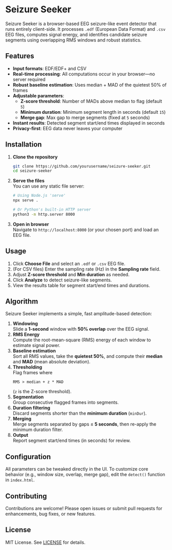 # Seizure Seeker

Seizure Seeker is a browser-based EEG seizure-like event detector that runs entirely client-side. It processes `.edf` (European Data Format) and `.csv` EEG files, computes signal energy, and identifies candidate seizure segments using overlapping RMS windows and robust statistics.

## Features

- **Input formats**: EDF/EDF+ and CSV
- **Real-time processing**: All computations occur in your browser—no server required
- **Robust baseline estimation**: Uses median + MAD of the quietest 50% of frames
- **Adjustable parameters**:
  - **Z-score threshold**: Number of MADs above median to flag (default `5`)
  - **Minimum duration**: Minimum segment length in seconds (default `15`)
  - **Merge gap**: Max gap to merge segments (fixed at `5` seconds)
- **Instant results**: Detected segment start/end times displayed in seconds
- **Privacy-first**: EEG data never leaves your computer

## Installation

1. **Clone the repository**  
   ```bash
   git clone https://github.com/yourusername/seizure-seeker.git
   cd seizure-seeker
   ```

2. **Serve the files**  
   You can use any static file server:
   ```bash
   # Using Node.js 'serve'
   npx serve .

   # Or Python's built-in HTTP server
   python3 -m http.server 8000
   ```

3. **Open in browser**  
   Navigate to `http://localhost:8000` (or your chosen port) and load an EEG file.

## Usage

1. Click **Choose File** and select an `.edf` or `.csv` EEG file.  
2. (For CSV files) Enter the sampling rate (Hz) in the **Sampling rate** field.  
3. Adjust **Z-score threshold** and **Min duration** as needed.  
4. Click **Analyze** to detect seizure-like segments.  
5. View the results table for segment start/end times and durations.

## Algorithm

Seizure Seeker implements a simple, fast amplitude-based detection:

1. **Windowing**  
   Slide a **1-second** window with **50% overlap** over the EEG signal.
2. **RMS Energy**  
   Compute the root-mean-square (RMS) energy of each window to estimate signal power.
3. **Baseline estimation**  
   Sort all RMS values, take the **quietest 50%**, and compute their **median** and **MAD** (mean absolute deviation).
4. **Thresholding**  
   Flag frames where  
   ```
   RMS > median + z * MAD
   ```  
   (`z` is the Z-score threshold).
5. **Segmentation**  
   Group consecutive flagged frames into segments.
6. **Duration filtering**  
   Discard segments shorter than the **minimum duration** (`minDur`).
7. **Merging**  
   Merge segments separated by gaps ≤ **5 seconds**, then re-apply the minimum duration filter.
8. **Output**  
   Report segment start/end times (in seconds) for review.

## Configuration

All parameters can be tweaked directly in the UI. To customize core behavior (e.g., window size, overlap, merge gap), edit the `detect()` function in `index.html`.

## Contributing

Contributions are welcome! Please open issues or submit pull requests for enhancements, bug fixes, or new features.

## License

MIT License. See [LICENSE](LICENSE) for details.
